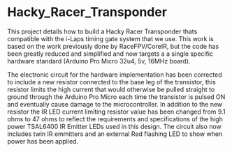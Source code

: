 # Hacky_Racer_Transponder
This project details how to build a Hacky Racer Transponder thats compatible with the i-Laps timing gate system that we use.  This work is based on the work previously done by RaceFPV/CoreIR, but the code has been greatly reduced and simplified and now targets a a single specific hardware standard (Arduino Pro Micro 32u4, 5v, 16MHz board). 

The electronic circuit for the hardware implementation has been corrected to include a new resistor connected to the base leg of the transistor, this resistor limits the high current that would otherwise be pulled straight to ground through the Arduino Pro Micro each time the transistor is pulsed ON and eventually cause damage to the microcontroller. In addition to the new resistor the IR LED current limiting resistor value has been changed from 9.1 ohms to 47 ohms to reflect the requirements and specifications of the high power TSAL6400 IR Emitter LEDs used in this design. The circuit also now includes twin IR emmitters and an external Red flashing LED to show when power has been applied.  
